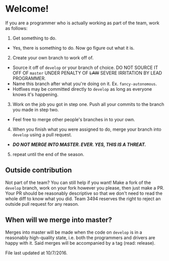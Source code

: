# Welcome!

If you are a programmer who is actually working as part of the team, work as follows:

1. Get something to do.
 * Yes, there is something to do. Now go figure out what it is.
2. Create your own branch to work off of.
 * Source it off of `develop` or your branch of choice. DO NOT SOURCE IT OFF OF `master` UNDER PENALTY OF ~~LAW~~ SEVERE IRRITATION BY LEAD PROGRAMMER.
 * Name this branch after what you're doing on it. Ex. `fancy-autonomous`.
 * Hotfixes may be committed directly to `develop` as long as everyone knows it's happening.
3. Work on the job you got in step one. Push all your commits to the branch you made in step two.
 * Feel free to merge other people's branches in to your own.
4. When you finish what you were assigned to do, merge your branch into `develop` using a pull request.
 * ***DO NOT MERGE INTO MASTER. EVER. YES, THIS IS A THREAT.***
5. repeat until the end of the season.

## Outside contribution

Not part of the team? You can still help if you want! Make a fork of the `develop` branch, work on your fork however you please, then just make a PR. Your PR should be reasonably descriptive so that we don't need to read the whole diff to know what you did. Team 3494 reserves the right to reject an outside pull request for any reason.

## When will we merge into master?

Merges into master will be made when the code on `develop` is in a reasonably high-quality state, i.e. both the programmers and drivers are happy with it. Said merges will be accompanied by a tag (read: release). 

File last updated at 10/7/2016.
